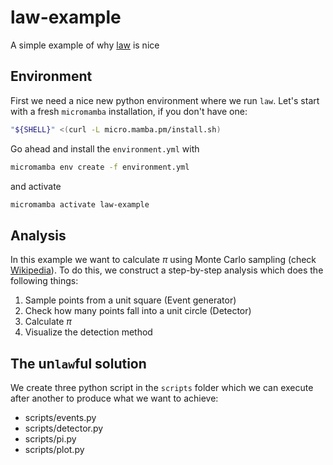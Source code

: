 # law-example
A simple example of why [law](http://github.com/riga/law) is nice

## Environment
First we need a nice new python environment where we run `law`. 
Let's start with a fresh `micromamba` installation, if you don't have one:
```bash
"${SHELL}" <(curl -L micro.mamba.pm/install.sh)
```
Go ahead and install the `environment.yml` with
```bash
micromamba env create -f environment.yml
```
and activate
```bash
micromamba activate law-example
```

## Analysis
In this example we want to calculate $\pi$ using Monte Carlo sampling (check [Wikipedia](https://en.wikipedia.org/wiki/Monte_Carlo_method)).
To do this, we construct a step-by-step analysis which does the following things:

1. Sample points from a unit square (Event generator)
2. Check how many points fall into a unit circle (Detector)
3. Calculate $\pi$
4. Visualize the detection method

## The un`law`ful solution

We create three python script in the `scripts` folder which we can execute after another to produce what
we want to achieve:

- scripts/events.py
- scripts/detector.py
- scripts/pi.py
- scripts/plot.py
